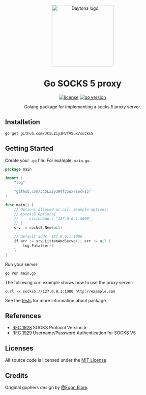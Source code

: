 <div align="center">

<img alt="Daytona logo" src="https://github.com/JC5LZiy3HVfV5ux/assets/blob/master/socks5/logo.png?raw=true" width="200" height="200">

<h1>Go SOCKS 5 proxy</h1>

[![license](https://img.shields.io/badge/license-MIT-red.svg)](LICENSE)
[![go version](https://img.shields.io/github/go-mod/go-version/JC5LZiy3HVfV5ux/socks5)](go.mod)

Golang package for implementing a socks 5 proxy server.
</div>

## Installation

    go get github.com/JC5LZiy3HVfV5ux/socks5

## Getting Started

Create your `.go` file. For example: `main.go`.

```go
package main

import (
	"log"

	"github.com/JC5LZiy3HVfV5ux/socks5"
)

func main() {
	// Options allowed as nil. Example options: 
	// &socks5.Options{
	//     ListenAddr: "127.0.0.1:5000",
	// }
	srv := socks5.New(nil)

	// Default addr: 127.0.0.1:1080
	if err := srv.ListenAndServe(); err != nil {
	    log.Fatal(err)
	}
}
```

Run your server:

    go run main.go

The following curl example shows how to use the proxy server:

    curl -x socks5://127.0.0.1:1080 http://example.com

See the [tests](socks5_test.go) for more information about package.

## References

* [RFC 1928](https://www.rfc-editor.org/rfc/rfc1928.txt) SOCKS Protocol Version 5
* [RFC 1929](https://www.rfc-editor.org/rfc/rfc1929.txt) Username/Password Authentication for SOCKS V5

## Licenses

All source code is licensed under the [MIT License](LICENSE).

## Credits

Original gophers design by [@Egon Elbre](https://github.com/egonelbre/gophers).